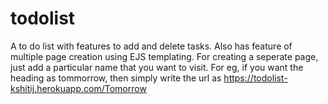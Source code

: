 # todolist
A to do list with features to add and delete tasks. Also has feature of multiple page creation using EJS templating. For creating a seperate page, just add a particular name that you want to visit. For eg, if you want the heading as tommorrow, then simply write the url as https://todolist-kshitij.herokuapp.com/Tomorrow

